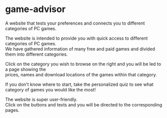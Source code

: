 # game-advisor
A website that tests your preferences and connects you to different categories of PC games. 

The website is intended to provide you with quick access to different categories of PC games.<br/>
We have gathered information of many free and paid games and divided them into different categories.<br/> 

Click on the category you wish to browse on the right and you will be led to a page showing the<br/>
prices, names and download locations of the games within that category.  

If you don't know where to start, take the personalized quiz to see what category of games you would like the most!<br/>  

The website is super user-friendly.<br/>
Click on the buttons and texts and you will be directed to the corresponding pages.

